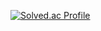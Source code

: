 [![Solved.ac Profile](http://mazassumnida.wtf/api/v2/generate_badge?boj=elis100)](https://solved.ac/elis100/)
